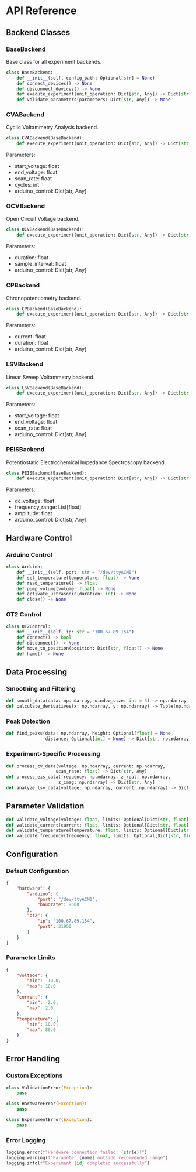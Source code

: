 # API Reference

## Backend Classes

### BaseBackend

Base class for all experiment backends.

```python
class BaseBackend:
    def __init__(self, config_path: Optional[str] = None)
    def connect_devices() -> None
    def disconnect_devices() -> None
    def execute_experiment(unit_operation: Dict[str, Any]) -> Dict[str, Any]
    def validate_parameters(parameters: Dict[str, Any]) -> None
```

### CVABackend

Cyclic Voltammetry Analysis backend.

```python
class CVABackend(BaseBackend):
    def execute_experiment(unit_operation: Dict[str, Any]) -> Dict[str, Any]
```

Parameters:
- start_voltage: float
- end_voltage: float
- scan_rate: float
- cycles: int
- arduino_control: Dict[str, Any]

### OCVBackend

Open Circuit Voltage backend.

```python
class OCVBackend(BaseBackend):
    def execute_experiment(unit_operation: Dict[str, Any]) -> Dict[str, Any]
```

Parameters:
- duration: float
- sample_interval: float
- arduino_control: Dict[str, Any]

### CPBackend

Chronopotentiometry backend.

```python
class CPBackend(BaseBackend):
    def execute_experiment(unit_operation: Dict[str, Any]) -> Dict[str, Any]
```

Parameters:
- current: float
- duration: float
- arduino_control: Dict[str, Any]

### LSVBackend

Linear Sweep Voltammetry backend.

```python
class LSVBackend(BaseBackend):
    def execute_experiment(unit_operation: Dict[str, Any]) -> Dict[str, Any]
```

Parameters:
- start_voltage: float
- end_voltage: float
- scan_rate: float
- arduino_control: Dict[str, Any]

### PEISBackend

Potentiostatic Electrochemical Impedance Spectroscopy backend.

```python
class PEISBackend(BaseBackend):
    def execute_experiment(unit_operation: Dict[str, Any]) -> Dict[str, Any]
```

Parameters:
- dc_voltage: float
- frequency_range: List[float]
- amplitude: float
- arduino_control: Dict[str, Any]

## Hardware Control

### Arduino Control

```python
class Arduino:
    def __init__(self, port: str = "/dev/ttyACM0")
    def set_temperature(temperature: float) -> None
    def read_temperature() -> float
    def pump_volume(volume: float) -> None
    def activate_ultrasonic(duration: int) -> None
    def close() -> None
```

### OT2 Control

```python
class OT2Control:
    def __init__(self, ip: str = "100.67.89.154")
    def connect() -> bool
    def disconnect() -> None
    def move_to_position(position: Dict[str, float]) -> None
    def home() -> None
```

## Data Processing

### Smoothing and Filtering

```python
def smooth_data(data: np.ndarray, window_size: int = 5) -> np.ndarray
def calculate_derivatives(x: np.ndarray, y: np.ndarray) -> Tuple[np.ndarray, np.ndarray]
```

### Peak Detection

```python
def find_peaks(data: np.ndarray, height: Optional[float] = None, 
               distance: Optional[int] = None) -> Dict[str, np.ndarray]
```

### Experiment-Specific Processing

```python
def process_cv_data(voltage: np.ndarray, current: np.ndarray, 
                   scan_rate: float) -> Dict[str, Any]
def process_eis_data(frequency: np.ndarray, z_real: np.ndarray, 
                    z_imag: np.ndarray) -> Dict[str, Any]
def analyze_lsv_data(voltage: np.ndarray, current: np.ndarray) -> Dict[str, Any]
```

## Parameter Validation

```python
def validate_voltage(voltage: float, limits: Optional[Dict[str, float]] = None) -> None
def validate_current(current: float, limits: Optional[Dict[str, float]] = None) -> None
def validate_temperature(temperature: float, limits: Optional[Dict[str, float]] = None) -> None
def validate_frequency(frequency: float, limits: Optional[Dict[str, float]] = None) -> None
```

## Configuration

### Default Configuration

```json
{
    "hardware": {
        "arduino": {
            "port": "/dev/ttyACM0",
            "baudrate": 9600
        },
        "ot2": {
            "ip": "100.67.89.154",
            "port": 31950
        }
    }
}
```

### Parameter Limits

```json
{
    "voltage": {
        "min": -10.0,
        "max": 10.0
    },
    "current": {
        "min": -2.0,
        "max": 2.0
    },
    "temperature": {
        "min": 10.0,
        "max": 80.0
    }
}
```

## Error Handling

### Custom Exceptions

```python
class ValidationError(Exception):
    pass

class HardwareError(Exception):
    pass

class ExperimentError(Exception):
    pass
```

### Error Logging

```python
logging.error(f"Hardware connection failed: {str(e)}")
logging.warning(f"Parameter {name} outside recommended range")
logging.info(f"Experiment {id} completed successfully")
``` 
